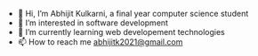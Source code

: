 - 👋 Hi, I’m Abhijit Kulkarni, a final year computer science student
- 👀 I’m interested in software development
- 🌱 I’m currently learning web developement technologies
- 📫 How to reach me abhijitk2021@gmail.com


<!---
Invinciblek2003/Invinciblek2003 is a ✨ special ✨ repository because its `README.md` (this file) appears on your GitHub profile.
You can click the Preview link to take a look at your changes.
--->
